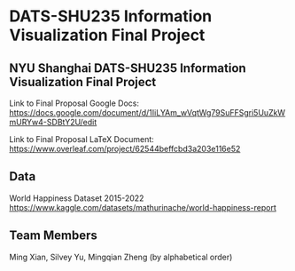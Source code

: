 # DATS-SHU235 Information Visualization Final Project
## NYU Shanghai DATS-SHU235 Information Visualization Final Project

Link to Final Proposal Google Docs: https://docs.google.com/document/d/1IiLYAm_wVqtWg79SuFFSgri5UuZkWmURYw4-SDBtY2U/edit

Link to Final Proposal LaTeX Document: https://www.overleaf.com/project/62544beffcbd3a203e116e52

## Data
World Happiness Dataset 2015-2022
https://www.kaggle.com/datasets/mathurinache/world-happiness-report

## Team Members
Ming Xian, Silvey Yu, Mingqian Zheng (by alphabetical order)




